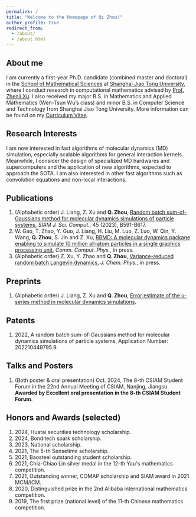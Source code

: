 ```yaml
---
permalink: /
title: "Welcome to the Homepage of Qi Zhou!"
author_profile: true
redirect_from: 
  - /about/
  - /about.html
---
```


About me
------
I am currently a first-year Ph.D. candidate (combined master and doctoral) in the [School of Mathematical Sciences](https://math.sjtu.edu.cn/Default/index) at [Shanghai Jiao Tong University](https://www.sjtu.edu.cn/), where I conduct research in computational mathematics advised by [Prof. Zhenli Xu](https://math.sjtu.edu.cn/faculty/xuzl/). I also received my major B.S. in Mathematics and Applied Mathematics (Wen-Tsun Wu’s class) and minor B.S. in Computer Science and Technology from Shanghai Jiao Tong University. More information can be found on my [Curriculum Vitae](../assets/CV.pdf).

Research Interests
------
I am now interested in fast algorithms of molecular dynamics (MD) simulation, especially scalable algorithms for general interaction kernels. Meanwhile, I consider the design of specialized MD hardwares and supercomputers and the application of new algorithms, expected to approach the SOTA. I am also interested in other fast algorithms such as convolution equations and non-local interactions.


Publications
------
1. (Alphabetic order) J. Liang, Z. Xu and **Q. Zhou**, [Random batch sum-of-Gaussians method for molecular dynamics simulations of particle systems](https://epubs.siam.org/doi/abs/10.1137/22M1497201?af=R), *SIAM J. Sci. Comput.*, 45 (2023), B591-B617.
2. W. Gao, T. Zhao, Y. Guo, J. Liang, H. Liu, M. Luo, Z. Luo, W. Qin, Y. Wang, **Q. Zhou**, S. Jin and Z. Xu, [RBMD: A molecular dynamics package enabling to simulate 10 million all-atom particles in a single graphics processing unit](https://arxiv.org/abs/2407.09315), *Comm. Comput. Phys.*, in press.
3. (Alphabetic order) Z. Xu, Y. Zhao and **Q. Zhou**, [Variance-reduced random batch Langevin dynamics](https://arxiv.org/abs/2411.01762), *J. Chem. Phys.*, in press.

Preprints
------
1. (Alphabetic order) J. Liang, Z. Xu and **Q. Zhou**, [Error estimate of the u-series method in molecular dynamics simulations](https://arxiv.org/abs/2305.05369).


Patents
------
1. 2022, A random batch sum-of-Gaussians method for molecular dynamics simulations of particle systems, Application Number: 202210449795.9.

Talks and Posters
------
1. (Both poster & oral presentation) Oct. 2024, The 8-th CSIAM Student Forum in the 22nd Annual Meeting of CSIAM, Nanjing, Jiangsu. **Awarded by Excellent oral presentation in the 8-th CSIAM Student Forum**.


Honors and Awards (selected)
------
1. 2024, Huatai securities technology scholarship.
2. 2024, Bonditech spark scholarship.
3. 2023, National scholarship.
4. 2021, The 5-th Sensetime scholarship.
5. 2021, Baosteel outstanding student scholarship.
6. 2021, Chia-Chiao Lin silver medal in the 12-th Yau's mathematics competition.
7. 2021, Outstanding winner, COMAP scholarship and SIAM award in 2021 MCM/ICM.
8. 2020, Distinguished prize in the 2nd Alibaba international mathematics competition.
9. 2019, The first prize (national level) of the 11-th Chinese mathematics competition.
